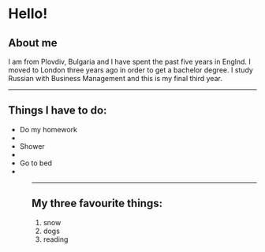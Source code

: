 <h1> Hello! </h1>
<h2> About me </h2>
<p> I am from Plovdiv, Bulgaria and I have spent the past five years in Englnd. I moved to London three years ago in order to get a bachelor degree. I study Russian with Business Management and this is my final third year. </p>
<hr>
<h2>Things I have to do:</h2>
<p>
 <ul>
  <li>Do my homework<li/>
  <li>Shower<li/>
  <li>Go to bed<li/> 
  <ul/>
</p>
<hr>
<h2>My three favourite things:</h2>
 <ol>
 <li>snow</li>
 <li>dogs</li>
 <li>reading</li>
 </ol>
 
